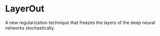 # LayerOut
A new regularization technique that freezes the layers of the deep neural networks stochastically.
